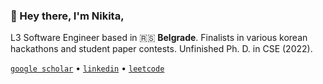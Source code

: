 ### 👋 Hey there, I'm **Nikita**,

L3 Software Engineer based in 🇷🇸 **Belgrade**. Finalists in various korean hackathons and student paper contests. Unfinished Ph. D. in CSE (2022).

[`google scholar`](https://scholar.google.com/citations?user=qy3ZD4IAAAAJ&hl=en) • [`linkedin`](https://www.linkedin.com/in/xtenzq/) • [`leetcode`](https://leetcode.com/u/xtenzQ/)
